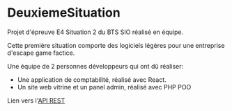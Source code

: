 # DeuxiemeSituation
Projet d'épreuve E4 Situation 2 du BTS SIO réalisé en équipe.

Cette première situation comporte des logiciels légères pour une entreprise d'escape game factice.

Une équipe de 2 personnes développeurs qui ont dû réaliser:
- Une application de comptabilité, réalisé avec React.
- Un site web vitrine et un panel admin, réalisé avec PHP POO

Lien vers l'[API REST][api]

[api]: https://github.com/mdoutreluingne/APIDeuxiemeSituation
